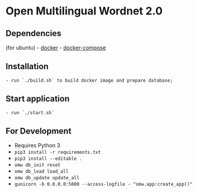 # Open Multilingual Wordnet 2.0

## Dependencies
(for ubuntu)
    - [docker](https://docs.docker.com/install/)
    - [docker-compose](https://docs.docker.com/compose/install/)

 ## Installation
    - run `./build.sh` to build docker image and prepare database;

 ## Start application
    - run `./start.sh`

## For Development
   - Requires Python 3
   - `pip3 install -r requirements.txt`
   - `pip3 install --editable .`
   - `omw db_init reset`
   - `omw db_load load_all`
   - `omw db_update update_all`
   - `gunicorn -b 0.0.0.0:5000 --access-logfile - "omw.app:create_app()"`

